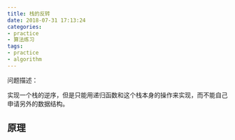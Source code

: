 ```yaml
---
title: 栈的反转
date: 2018-07-31 17:13:24
categories:
- practice
- 算法练习
tags:
- practice
- algorithm
---
```

问题描述：

实现一个栈的逆序，但是只能用递归函数和这个栈本身的操作来实现，而不能自己申请另外的数据结构。

<!-- more -->

## 原理


